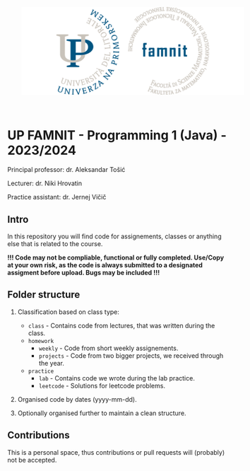 <p align="center">
  <img src="famnit.png" style="padding: 32px" />
</p>

# UP FAMNIT - Programming 1 (Java) - 2023/2024

Principal professor: dr. Aleksandar Tošić

Lecturer: dr. Niki Hrovatin

Practice assistant: dr. Jernej Vičič

## Intro 

In this repository you will find code for assignements, classes or anything else that is related to the course.

**!!! Code may not be compliable, functional or fully completed. Use/Copy at your own risk, as the code is always submitted to a designated assigment before upload. Bugs may be included !!!**

## Folder structure

1. Classification based on class type:
    - `class` - Contains code from lectures, that was written during the class.
    - `homework`
      - `weekly` - Code from short weekly assignements.
      - `projects` - Code from two bigger projects, we received through the year.
    - `practice`
      - `lab` - Contains code we wrote during the lab practice.
      - `leetcode` - Solutions for leetcode problems.

2. Organised code by dates (yyyy-mm-dd).

3. Optionally organised further to maintain a clean structure.

## Contributions
This is a personal space, thus contributions or pull requests will (probably) not be accepted.